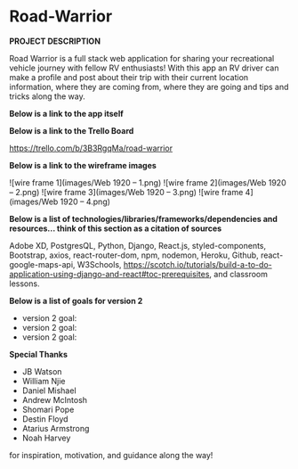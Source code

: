 # Road-Warrior
**PROJECT DESCRIPTION**

Road Warrior is a full stack web application for sharing your recreational vehicle journey with fellow RV enthusiasts! With this app an RV driver can make a profile and post about their trip with their current location information, where they are coming from, where they are going and tips and tricks along the way.

**Below is a link to the app itself**



**Below is a link to the Trello Board**

https://trello.com/b/3B3RgqMa/road-warrior

**Below is a link to the wireframe images**

![wire frame 1](images/Web 1920 – 1.png)
![wire frame 2](images/Web 1920 – 2.png)
![wire frame 3](images/Web 1920 – 3.png)
![wire frame 4](images/Web 1920 – 4.png)

**Below is a list of technologies/libraries/frameworks/dependencies and resources... think of this section as a citation of sources**

Adobe XD, PostgresQL, Python, Django, React.js, styled-components, Bootstrap, axios, react-router-dom, npm, nodemon, Heroku, Github, react-google-maps-api, W3Schools, https://scotch.io/tutorials/build-a-to-do-application-using-django-and-react#toc-prerequisites, and classroom lessons.

**Below is a list of goals for version 2**

- version 2 goal: 
- version 2 goal: 
- version 2 goal: 

**Special Thanks**

- JB Watson
- William Njie
- Daniel Mishael
- Andrew McIntosh
- Shomari Pope
- Destin Floyd
- Atarius Armstrong
- Noah Harvey

for inspiration, motivation, and guidance along the way!